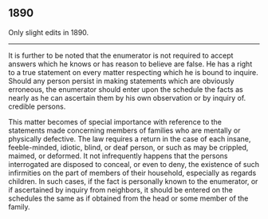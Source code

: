 
1890
------

Only slight edits in 1890.

------


It is further to be noted that the enumerator is not required to accept answers which he knows or has reason to believe are false. He has a right to a true statement on every matter respecting which he is bound to inquire. Should any person persist in making statements which are obviously erroneous, the enumerator should enter upon the schedule the facts as nearly as he can ascertain them by his own observation or by inquiry of. credible persons.

This matter becomes of special importance with reference to the statements made concerning members of families who are mentally or physically defective. The law requires a return in the case of each insane, feeble-minded, idiotic, blind, or deaf person, or such as may be crippled, maimed, or deformed. It not infrequently happens that the persons interrogated are disposed to conceal, or even to deny, the existence of such infirmities on the part of members of their household, especially as regards children. In such cases, if the fact is personally known to the enumerator, or if ascertained by inquiry from neighbors, it should be entered on the schedules the same as if obtained from the head or some member of the family.